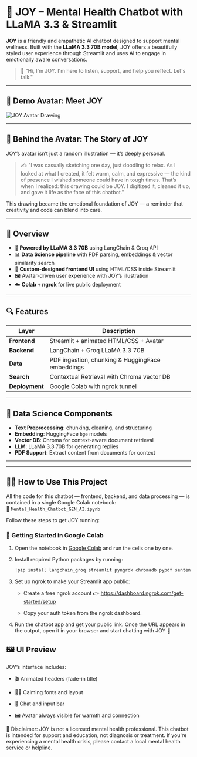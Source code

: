 # 🧠 JOY – Mental Health Chatbot with LLaMA 3.3 & Streamlit

**JOY** is a friendly and empathetic AI chatbot designed to support mental wellness. Built with the **LLaMA 3.3 70B model**, JOY offers a beautifully styled user experience through Streamlit and uses AI to engage in emotionally aware conversations.

> 💬 "Hi, I'm JOY. I'm here to listen, support, and help you reflect. Let's talk."

---

## 🌟 Demo Avatar: Meet JOY

![JOY Avatar Drawing](assets/joy_avatar_drawing.jpg)

---

## 🎨 Behind the Avatar: The Story of JOY

JOY’s avatar isn’t just a random illustration — it’s deeply personal.

> ✍️ "I was casually sketching one day, just doodling to relax. As I looked at what I created, it felt warm, calm, and expressive — the kind of presence I wished someone could have in tough times. That’s when I realized: this drawing could be JOY. I digitized it, cleaned it up, and gave it life as the face of this chatbot."

This drawing became the emotional foundation of JOY — a reminder that creativity and code can blend into care.

---

## 🚀 Overview

- 🤖 **Powered by LLaMA 3.3 70B** using LangChain & Groq API
- 📊 **Data Science pipeline** with PDF parsing, embeddings & vector similarity search
- 🎨 **Custom-designed frontend UI** using HTML/CSS inside Streamlit
- 🖼️ Avatar-driven user experience with JOY’s illustration
- ☁️ **Colab + ngrok** for live public deployment

---

## 🔍 Features

| Layer        | Description |
|--------------|-------------|
| **Frontend** | Streamlit + animated HTML/CSS + Avatar |
| **Backend**  | LangChain + Groq LLaMA 3.3 70B |
| **Data**     | PDF ingestion, chunking & HuggingFace embeddings |
| **Search**   | Contextual Retrieval with Chroma vector DB |
| **Deployment** | Google Colab with ngrok tunnel |

---

## 🧪 Data Science Components

- **Text Preprocessing**: chunking, cleaning, and structuring
- **Embedding**: HuggingFace `bge` models
- **Vector DB**: Chroma for context-aware document retrieval
- **LLM**: LLaMA 3.3 70B for generating replies
- **PDF Support**: Extract content from documents for context

---


---

## 🧑‍💻 How to Use This Project

All the code for this chatbot — frontend, backend, and data processing — is contained in a single Google Colab notebook:  
📘 `Mental_Health_Chatbot_GEN_AI.ipynb`

Follow these steps to get JOY running:



### 🚀 Getting Started in Google Colab

1. Open the notebook in [Google Colab](https://colab.research.google.com) and run the cells one by one.  
2. Install required Python packages by running:

   ```python
   !pip install langchain_groq streamlit pyngrok chromadb pypdf sentence_transformers langchain_community
3. Set up ngrok to make your Streamlit app public:

   - Create a free ngrok account 👉 https://dashboard.ngrok.com/get-started/setup

   - Copy your auth token from the ngrok dashboard.
  
4. Run the chatbot app and get your public link. Once the URL appears in the output, open it in your browser and start chatting with JOY 💬

## 🖼️ UI Preview
JOY’s interface includes:

- 🎬 Animated headers (fade-in title)

- 🧘‍♀️ Calming fonts and layout

- 💬 Chat and input bar

- 🖼️ Avatar always visible for warmth and connection

🛑 Disclaimer:
JOY is not a licensed mental health professional.
This chatbot is intended for support and education, not diagnosis or treatment.
If you're experiencing a mental health crisis, please contact a local mental health service or helpline.
  





